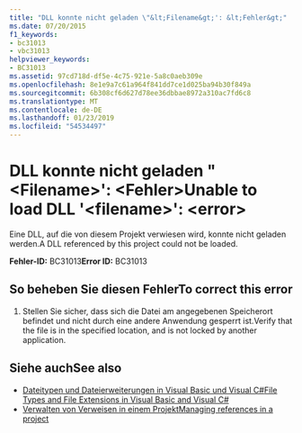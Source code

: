 ```yaml
---
title: "DLL konnte nicht geladen \"&lt;Filename&gt;': &lt;Fehler&gt;"
ms.date: 07/20/2015
f1_keywords:
- bc31013
- vbc31013
helpviewer_keywords:
- BC31013
ms.assetid: 97cd718d-df5e-4c75-921e-5a8c0aeb309e
ms.openlocfilehash: 8e1e9a7c61a964f841dd7ce1d025ba94b30f849a
ms.sourcegitcommit: 6b308cf6d627d78ee36dbbae8972a310ac7fd6c8
ms.translationtype: MT
ms.contentlocale: de-DE
ms.lasthandoff: 01/23/2019
ms.locfileid: "54534497"
---
```

# <a name="unable-to-load-dll-ltfilenamegt-lterrorgt"></a><span data-ttu-id="e58b7-102">DLL konnte nicht geladen "&lt;Filename&gt;': &lt;Fehler&gt;</span><span class="sxs-lookup"><span data-stu-id="e58b7-102">Unable to load DLL '&lt;filename&gt;': &lt;error&gt;</span></span>
<span data-ttu-id="e58b7-103">Eine DLL, auf die von diesem Projekt verwiesen wird, konnte nicht geladen werden.</span><span class="sxs-lookup"><span data-stu-id="e58b7-103">A DLL referenced by this project could not be loaded.</span></span>  
  
 <span data-ttu-id="e58b7-104">**Fehler-ID:** BC31013</span><span class="sxs-lookup"><span data-stu-id="e58b7-104">**Error ID:** BC31013</span></span>  
  
## <a name="to-correct-this-error"></a><span data-ttu-id="e58b7-105">So beheben Sie diesen Fehler</span><span class="sxs-lookup"><span data-stu-id="e58b7-105">To correct this error</span></span>  
  
1.  <span data-ttu-id="e58b7-106">Stellen Sie sicher, dass sich die Datei am angegebenen Speicherort befindet und nicht durch eine andere Anwendung gesperrt ist.</span><span class="sxs-lookup"><span data-stu-id="e58b7-106">Verify that the file is in the specified location, and is not locked by another application.</span></span>  
  
## <a name="see-also"></a><span data-ttu-id="e58b7-107">Siehe auch</span><span class="sxs-lookup"><span data-stu-id="e58b7-107">See also</span></span>
- [<span data-ttu-id="e58b7-108">Dateitypen und Dateierweiterungen in Visual Basic und Visual C#</span><span class="sxs-lookup"><span data-stu-id="e58b7-108">File Types and File Extensions in Visual Basic and Visual C#</span></span>](https://msdn.microsoft.com/library/f793852c-da06-4d52-a826-65f635844772)
- [<span data-ttu-id="e58b7-109">Verwalten von Verweisen in einem Projekt</span><span class="sxs-lookup"><span data-stu-id="e58b7-109">Managing references in a project</span></span>](/visualstudio/ide/managing-references-in-a-project)
